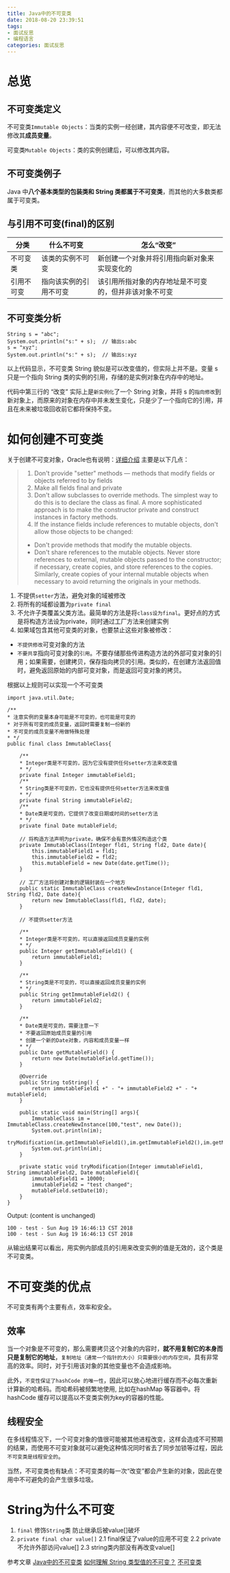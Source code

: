 ```yaml
---
title: Java中的不可变类
date: 2018-08-20 23:39:51
tags: 
- 面试反思
- 编程语言
categories: 面试反思
---
```


# 总览

## 不可变类定义
不可变类`Immutable Objects`：当类的实例一经创建，其内容便不可改变，即无法修改其**成员变量**。

可变类`Mutable Objects`：类的实例创建后，可以修改其内容。

<!-- more -->

## 不可变类例子
Java 中**八个基本类型的包装类和 String 类都属于不可变类**，而其他的大多数类都属于可变类。

## 与引用不可变(final)的区别

分类|什么不可变|怎么“改变”
|--|--|--|
|不可变类|该类的实例不可变|新创建一个对象并将引用指向新对象来实现变化的
|引用不可变|指向该实例的引用不可变|该引用所指对象的内存地址是不可变的，但并非该对象不可变

## 不可变类分析

```
String s = "abc";
System.out.println("s:" + s);  // 输出s:abc
s = "xyz";
System.out.println("s:" + s);  // 输出s:xyz
```

以上代码显示，不可变类 String 貌似是可以改变值的，但实际上并不是。变量 s 只是一个指向 String 类的实例的引用，存储的是实例对象在内存中的地址。

代码中第三行的 “改变” 实际上是`新实例化`了一个 String 对象，并将 s 的`指向修改`到新对象上，而原来的对象在内存中并未发生变化，只是少了一个指向它的引用，并且在未来被垃圾回收前它都将保持不变。

# 如何创建不可变类

关于创建不可变对象，Oracle也有说明：[详细介绍](https://link.jianshu.com?t=http://docs.oracle.com/javase/tutorial/essential/concurrency/imstrat.html)
主要是以下几点：

> 1.  Don't provide "setter" methods — methods that modify fields or objects referred to by fields
> 2.  Make all fields final and private
> 3.  Don't allow subclasses to override methods. The simplest way to do this is to declare the class as final. A more sophisticated approach is to make the constructor private and construct instances in factory methods.
> 4.  If the instance fields include references to mutable objects, don't allow those objects to be changed:
> 
> *   Don't provide methods that modify the mutable objects.
> *   Don't share references to the mutable objects. Never store references to external, mutable objects passed to the constructor; if necessary, create copies, and store references to the copies. Similarly, create copies of your internal mutable objects when necessary to avoid returning the originals in your methods.

1.  不提供`setter`方法，避免对象的域被修改
2.  将所有的域都设置为`private final`
3.  不允许子类覆盖父类方法。最简单的方法是将`class设为final`。更好点的方式是将构造方法设为private，同时通过工厂方法来创建实例
4.  如果域包含其他可变类的对象，也要禁止这些对象被修改：
-  `不提供修改`可变对象的方法
- `不要共享`指向可变对象的`引用`。不要存储那些传进构造方法的外部可变对象的引用；如果需要，创建拷贝，保存指向拷贝的引用。类似的，在创建方法返回值时，避免返回原始的内部可变对象，而是返回可变对象的拷贝。

根据以上规则可以实现一个不可变类

```
import java.util.Date;

/**
* 注意实例的变量本身可能是不可变的，也可能是可变的
* 对于所有可变的成员变量，返回时需要复制一份新的
* 不可变的成员变量不用做特殊处理
* */
public final class ImmutableClass{

    /**
    * Integer类是不可变的，因为它没有提供任何setter方法来改变值
    * */
    private final Integer immutableField1;
    /**
    * String类是不可变的，它也没有提供任何setter方法来改变值
    * */
    private final String immutableField2;
    /**
    * Date类是可变的，它提供了改变日期或时间的setter方法
    * */
    private final Date mutableField;

    // 将构造方法声明为private，确保不会有意外情况构造这个类
    private ImmutableClass(Integer fld1, String fld2, Date date){
        this.immutableField1 = fld1;
        this.immutableField2 = fld2;
        this.mutableField = new Date(date.getTime());
    }

    // 工厂方法将创建对象的逻辑封装在一个地方
    public static ImmutableClass createNewInstance(Integer fld1, String fld2, Date date){
        return new ImmutableClass(fld1, fld2, date);
    }

    // 不提供setter方法

    /**
    * Integer类是不可变的，可以直接返回成员变量的实例
    * */
    public Integer getImmutableField1() {
        return immutableField1;
    }

    /**
    * String类是不可变的，可以直接返回成员变量的实例
    * */
    public String getImmutableField2() {
        return immutableField2;
    }

    /**
    * Date类是可变的，需要注意一下
    * 不要返回原始成员变量的引用
    * 创建一个新的Date对象，内容和成员变量一样
    * */
    public Date getMutableField() {
        return new Date(mutableField.getTime());
    }

    @Override
    public String toString() {
        return immutableField1 +" - "+ immutableField2 +" - "+ mutableField;
    }

    public static void main(String[] args){
        ImmutableClass im = ImmutableClass.createNewInstance(100,"test", new Date());
        System.out.println(im);
        tryModification(im.getImmutableField1(),im.getImmutableField2(),im.getMutableField());
        System.out.println(im);
    }

    private static void tryModification(Integer immutableField1, String immutableField2, Date mutableField){
        immutableField1 = 10000;
        immutableField2 = "test changed";
        mutableField.setDate(10);
    }
}
```


Output: (content is unchanged)

```
100 - test - Sun Aug 19 16:46:13 CST 2018
100 - test - Sun Aug 19 16:46:13 CST 2018
```

从输出结果可以看出，用实例内部成员的引用来改变实例的值是无效的，这个类是不可变类。

# 不可变类的优点
不可变类有两个主要有点，效率和安全。

## 效率
当一个对象是不可变的，那么需要拷贝这个对象的内容时，**就不用复制它的本身而只是复制它的地址**，`复制地址（通常一个指针的大小）只需要很小的内存空间`，具有非常高的效率。同时，对于引用该对象的其他变量也不会造成影响。

此外，`不变性保证了hashCode 的唯一性`，因此可以放心地进行缓存而不必每次重新计算新的哈希码。而哈希码被频繁地使用, 比如在hashMap 等容器中。将hashCode 缓存可以提高以不变类实例为key的容器的性能。

## 线程安全

在多线程情况下，一个可变对象的值很可能被其他进程改变，这样会造成不可预期的结果，而使用不可变对象就可以避免这种情况同时省去了同步加锁等过程，因此`不可变类是线程安全的`。

当然，不可变类也有缺点：不可变类的每一次“改变”都会产生新的对象，因此在使用中不可避免的会产生很多垃圾。

# String为什么不可变

1. `final` 修饰`String`类
防止继承后被value[]破坏
2. `private final char value[]`
2.1 final保证了value的应用不可变
2.2 private不允许外部访问value[]
2.3 string类内部没有再改变value[]


参考文章
[Java中的不可变类](http://zhiheng.me/124)
[如何理解 String 类型值的不可变？](https://www.zhihu.com/question/20618891)
[不可变类](https://www.jianshu.com/p/2080b524fb3a)